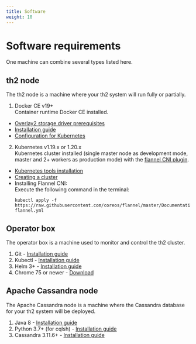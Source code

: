 ```yaml
---
title: Software
weight: 10
---
```


# Software requirements

One machine can combine several types listed here.

## th2 node

The th2 node is a machine where your th2 system will run fully or partially.

1. Docker CE v19+  
   Container runtime Docker CE installed.
  - [Overlay2 storage driver prerequisites](https://docs.docker.com/storage/storagedriver/overlayfs-driver/#prerequisites)
  - [Installation guide](https://docs.docker.com/engine/install/)
  - [Configuration for Kubernetes](https://kubernetes.io/docs/setup/production-environment/container-runtimes/#docker)
2. Kubernetes v1.19.x or 1.20.x  
   Kubernetes cluster installed (single master node as development mode, master and 2+ workers as production mode) with the [flannel CNI plugin](https://coreos.com/flannel/docs/latest/kubernetes.html#the-flannel-cni-plugin).
  - [Kubernetes tools installation](https://kubernetes.io/docs/setup/production-environment/tools/kubeadm/install-kubeadm/)
  - [Creating a cluster](https://kubernetes.io/docs/setup/production-environment/tools/kubeadm/create-cluster-kubeadm/)
  - Installing Flannel CNI:  
    Execute the following command in the terminal:
    ```shell
    kubectl apply -f https://raw.githubusercontent.com/coreos/flannel/master/Documentation/kube-flannel.yml
    ```

## Operator box

The operator box is a machine used to monitor and control the th2 cluster.

1. Git - [Installation guide](https://git-scm.com/book/en/v2/Getting-Started-Installing-Git)
2. Kubectl - [Installation guide](https://kubernetes.io/docs/tasks/tools/)
3. Helm 3+ - [Installation guide](https://helm.sh/docs/intro/install/)
4. Chrome 75 or newer - [Download](https://www.google.com/chrome)


## Apache Cassandra node

The Apache Cassandra node is a machine where the Cassandra database for your th2 system will be deployed.

1. Java 8 - [Installation guide](https://www.java.com/en/download/help/download_options.html)
2. Python 3.7+ (for cqlsh) - [Installation guide](https://wiki.python.org/moin/BeginnersGuide/Download)
3. Cassandra 3.11.6+ - [Installation guide](https://cassandra.apache.org/doc/latest/getting_started/installing.html#installing-cassandra)
